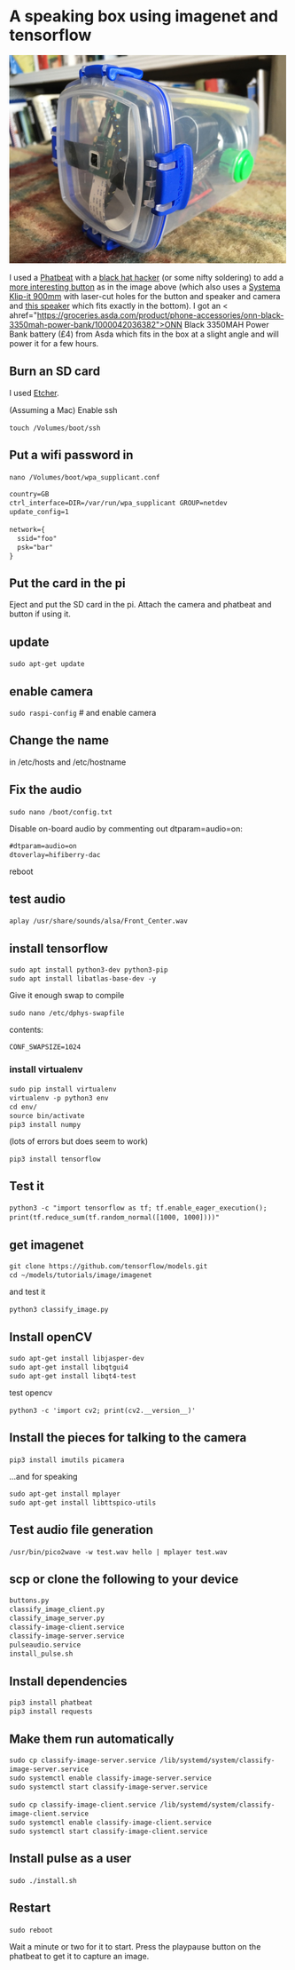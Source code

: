 # A speaking box using imagenet and tensorflow

<img src="speakingbox.jpg" width="500px" />

I used a <a href="https://shop.pimoroni.com/products/phat-beat">Phatbeat</a> with a <a href="https://shop.pimoroni.com/products/mini-black-hat-hack3r?variant=19448025991">black hat hacker</a> (or some nifty soldering) to add a <a href="https://shop.pimoroni.com/?q=mini%20arcade%20buttons">more interesting button</a> as in the image above (which also uses a <a href="https://sistemaplastics.com/products/klip-it-utility/900ml-cracker">Systema Klip-it 900mm</a> with laser-cut holes for the button and speaker and camera and <a href="https://shop.pimoroni.com/products/3-speaker-4-3w">this speaker</a> which fits exactly in the bottom). I got an < ahref="https://groceries.asda.com/product/phone-accessories/onn-black-3350mah-power-bank/1000042036382">ONN Black 3350MAH Power Bank battery (£4) from Asda</a> which fits in the box at a slight angle and will power it for a few hours.

## Burn an SD card 

I used <a href="https://www.balena.io/etcher/">Etcher</a>.

(Assuming a Mac) Enable ssh

```touch /Volumes/boot/ssh```

## Put a wifi password in

```nano /Volumes/boot/wpa_supplicant.conf```

```
country=GB
ctrl_interface=DIR=/var/run/wpa_supplicant GROUP=netdev
update_config=1

network={
  ssid="foo"
  psk="bar"
}
```

## Put the card in the pi

Eject and put the SD card in the pi. Attach the camera and phatbeat and button if using it.

## update

```sudo apt-get update```

## enable camera

```sudo raspi-config``` # and enable camera

## Change the name

in /etc/hosts and /etc/hostname

## Fix the audio

```sudo nano /boot/config.txt```

Disable on-board audio by commenting out dtparam=audio=on:

```
#dtparam=audio=on
dtoverlay=hifiberry-dac
```

reboot

## test audio

```aplay /usr/share/sounds/alsa/Front_Center.wav```

## install tensorflow

```
sudo apt install python3-dev python3-pip
sudo apt install libatlas-base-dev -y
```

Give it enough swap to compile

```sudo nano /etc/dphys-swapfile```

contents:
```
CONF_SWAPSIZE=1024
```

### install virtualenv

```
sudo pip install virtualenv
virtualenv -p python3 env
cd env/
source bin/activate
pip3 install numpy
```

(lots of errors but does seem to work)

```pip3 install tensorflow```

## Test it

```python3 -c "import tensorflow as tf; tf.enable_eager_execution(); print(tf.reduce_sum(tf.random_normal([1000, 1000])))"```

## get imagenet

```cd
git clone https://github.com/tensorflow/models.git
cd ~/models/tutorials/image/imagenet
```
and test it

```python3 classify_image.py```

## Install openCV

```pip3 install opencv-python
sudo apt-get install libjasper-dev
sudo apt-get install libqtgui4
sudo apt-get install libqt4-test
```

test opencv

```python3 -c 'import cv2; print(cv2.__version__)'```

## Install the pieces for talking to the camera

```pip3 install imutils picamera```

...and for speaking

```
sudo apt-get install mplayer
sudo apt-get install libttspico-utils
```

## Test audio file generation

```/usr/bin/pico2wave -w test.wav hello | mplayer test.wav```

## scp or clone the following to your device

```
buttons.py
classify_image_client.py
classify_image_server.py
classify-image-client.service
classify-image-server.service
pulseaudio.service
install_pulse.sh
```

## Install dependencies

```pip3 install flask
pip3 install phatbeat
pip3 install requests
```

## Make them run automatically

```
sudo cp classify-image-server.service /lib/systemd/system/classify-image-server.service
sudo systemctl enable classify-image-server.service
sudo systemctl start classify-image-server.service

sudo cp classify-image-client.service /lib/systemd/system/classify-image-client.service
sudo systemctl enable classify-image-client.service
sudo systemctl start classify-image-client.service
```
## Install pulse as a user

```sudo ./install.sh```


## Restart

```sudo reboot```

Wait a minute or two for it to start. 
Press the playpause button on the phatbeat to get it to capture an image.






